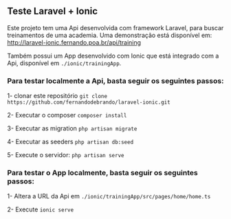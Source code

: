 
## Teste Laravel + Ionic

Este projeto tem uma Api desenvolvida com framework Laravel, para buscar treinamentos de uma academia.
Uma demonstração está disponível em: http://laravel-ionic.fernando.poa.br/api/training 

Também possui um App desenvolvido com Ionic que está integrado com a Api, disponível em `./ionic/trainingApp`.

### Para testar localmente a Api, basta seguir os seguintes passos:

1- clonar este repositório
`git clone https://github.com/fernandodebrando/laravel-ionic.git`

2- Executar o composer
`composer install`

3- Executar as migration
`php artisan migrate`

4- Executar as seeders
`php artisan db:seed`

5- Execute o servidor:
`php artisan serve`


### Para testar o App localmente, basta seguir os seguintes passos:

1- Altera a URL da Api em `./ionic/trainingApp/src/pages/home/home.ts`

2- Execute `ionic serve`

